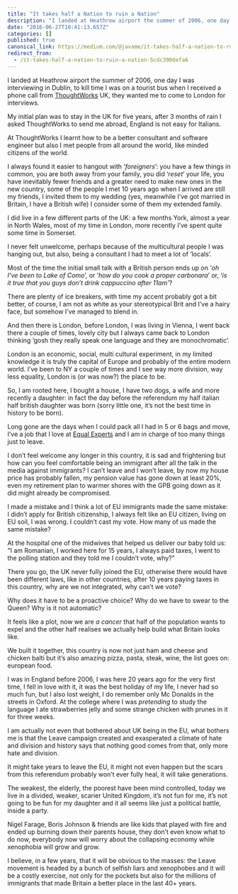 ```yaml
---
title: "It takes half a Nation to ruin a Nation"
description: "I landed at Heathrow airport the summer of 2006, one day I was interviewing in Dublin, to kill time I was on a tourist bus when I received…"
date: "2016-06-27T10:41:13.657Z"
categories: []
published: true
canonical_link: https://medium.com/@javame/it-takes-half-a-nation-to-ruin-a-nation-5cdc390defa6
redirect_from:
  - /it-takes-half-a-nation-to-ruin-a-nation-5cdc390defa6
---
```


I landed at Heathrow airport the summer of 2006, one day I was interviewing in Dublin, to kill time I was on a tourist bus when I received a phone call from [ThoughtWorks](https://www.thoughtworks.com/) UK, they wanted me to come to London for interviews.

My initial plan was to stay in the UK for five years, after 3 months of rain I asked ThoughtWorks to send me abroad, England is not easy for Italians.

At ThoughtWorks I learnt how to be a better consultant and software engineer but also I met people from all around the world, like minded citizens of the world.

I always found it easier to hangout with ‘_foreigners_’: you have a few things in common, you are both away from your family, you did ‘_reset_’ your life, you have inevitably fewer friends and a greater need to make new ones in the new country, some of the people I met 10 years ago when I arrived are still my friends, I invited them to my wedding (yes, meanwhile I’ve got married in Britain, I have a British wife) I consider some of them my extended family.

I did live in a few different parts of the UK: a few months York, almost a year in North Wales, most of my time in London, more recently I’ve spent quite some time in Somerset.

I never felt unwelcome, perhaps because of the multicultural people I was hanging out, but also, being a consultant I had to meet a lot of ‘locals’.

Most of the time the initial small talk with a British person ends up on ‘_oh I’ve been to Lake of Como_’, or ‘_how do you cook a proper carbonara_’ or, ‘_is it true that you guys don’t drink cappuccino after 11am’_?

There are plenty of ice breakers, with time my accent probably got a bit better, of course, I am not as white as your stereotypical Brit and I’ve a hairy face, but somehow I’ve managed to blend in.

And then there is London, before London, I was living in Vienna, I went back there a couple of times, lovely city but I always came back to London thinking ‘gosh they really speak one language and they are monochromatic’.

London is an economic, social, multi cultural experiment, in my limited knowledge it is truly the capital of Europe and probably of the entire modern world. I’ve been to NY a couple of times and I see way more division, way less equality, London is (or was now?) the place to be.

So, I am rooted here, I bought a house, I have two dogs, a wife and more recently a daughter: in fact the day before the referendum my half italian half british daughter was born (sorry little one, it’s not the best time in history to be born).

Long gone are the days when I could pack all I had in 5 or 6 bags and move, I’ve a job that I love at [Equal Experts](https://www.equalexperts.com/) and I am in charge of too many things just to leave.

I don’t feel welcome any longer in this country, it is sad and frightening but how can you feel comfortable being an immigrant after all the talk in the media against immigrants? I can’t leave and I won’t leave, by now my house price has probably fallen, my pension value has gone down at least 20%, even my retirement plan to warmer shores with the GPB going down as it did might already be compromised.

I made a mistake and I think a lot of EU immigrants made the same mistake: I didn’t apply for British citizenship, I always felt like an EU citizen, living on EU soil, I was wrong. I couldn’t cast my vote. How many of us made the same mistake?

At the hospital one of the midwives that helped us deliver our baby told us: "I am Romanian, I worked here for 15 years, I always paid taxes, I went to the polling station and they told me I couldn’t vote, why?"

There you go, the UK never fully joined the EU, otherwise there would have been different laws, like in other countries, after 10 years paying taxes in this country, why are we not integrated, why can’t we vote?

Why does it have to be a proactive choice? Why do we have to swear to the Queen? Why is it not automatic?

It feels like a plot, now we are _a cancer_ that half of the population wants to expel and the other half realises we actually help build what Britain looks like.

We built it together, this country is now not just ham and cheese and chicken balti but it’s also amazing pizza, pasta, steak, wine, the list goes on: european food.

I was in England before 2006, I was here 20 years ago for the very first time, I fell in love with it, it was the best holiday of my life, I never had so much fun, but I also lost weight, I do remember only Mc Donalds in the streets in Oxford. At the college where I was _pretending_ to study the language I ate strawberries jelly and some strange chicken with prunes in it for three weeks.

I am actually not even that bothered about UK being in the EU, what bothers me is that the Leave campaign created and exasperated a climate of hate and division and history says that nothing good comes from that, only more hate and division.

It might take years to leave the EU, it might not even happen but the scars from this referendum probably won’t ever fully heal, it will take generations.

The weakest, the elderly, the poorest have been mind controlled, today we live in a divided, weaker, scarier United Kingdom, it’s not fun for me, it’s not going to be fun for my daughter and it all seems like just a political battle, inside a party.

Nigel Farage, Boris Johnson & friends are like kids that played with fire and ended up burning down their parents house, they don’t even know what to do now, everybody now will worry about the collapsing economy while xenophobia will grow and grow.

I believe, in a few years, that it will be obvious to the masses: the Leave movement is headed by a bunch of selfish liars and xenophobes and it will be a costly exercise, not only for the pockets but also for the millions of immigrants that made Britain a better place in the last 40+ years.
